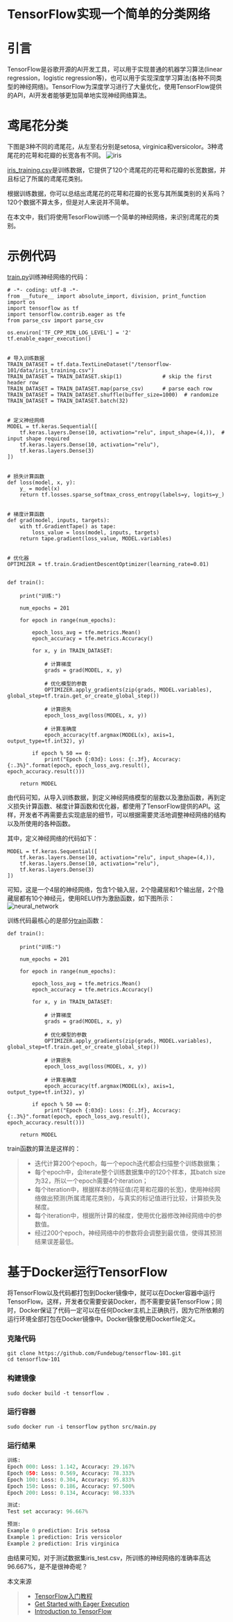 # TensorFlow实现一个简单的分类网络


# 引言

TensorFlow是谷歌开源的AI开发工具，可以用于实现普通的机器学习算法(linear regression，logistic regression等)，也可以用于实现深度学习算法(各种不同类型的神经网络)。TensorFlow为深度学习进行了大量优化，使用TensorFlow提供的API，AI开发者能够更加简单地实现神经网络算法。

# 鸢尾花分类

下图是3种不同的鸢尾花，从左至右分别是setosa, virginica和versicolor。3种鸢尾花的花萼和花瓣的长宽各有不同。
![iris](./images/iris.jpg)

[iris_training.csv](https://github.com/Fundebug/tensorflow-101/blob/master/data/iris_training.csv)是训练数据，它提供了120个鸢尾花的花萼和花瓣的长宽数据，并且标记了所属的鸢尾花类别。

根据训练数据，你可以总结出鸢尾花的花萼和花瓣的长宽与其所属类别的关系吗？120个数据不算太多，但是对人来说并不简单。

在本文中，我们将使用TesorFlow训练一个简单的神经网络，来识别鸢尾花的类别。

# 示例代码

[train.py](https://github.com/Fundebug/tensorflow-101/blob/master/src/train.py)训练神经网络的代码：

```python?linenums
# -*- coding: utf-8 -*-
from __future__ import absolute_import, division, print_function
import os
import tensorflow as tf
import tensorflow.contrib.eager as tfe
from parse_csv import parse_csv

os.environ['TF_CPP_MIN_LOG_LEVEL'] = '2'
tf.enable_eager_execution()


# 导入训练数据
TRAIN_DATASET = tf.data.TextLineDataset("/tensorflow-101/data/iris_training.csv")
TRAIN_DATASET = TRAIN_DATASET.skip(1)             # skip the first header row
TRAIN_DATASET = TRAIN_DATASET.map(parse_csv)      # parse each row
TRAIN_DATASET = TRAIN_DATASET.shuffle(buffer_size=1000)  # randomize
TRAIN_DATASET = TRAIN_DATASET.batch(32)


# 定义神经网络
MODEL = tf.keras.Sequential([
    tf.keras.layers.Dense(10, activation="relu", input_shape=(4,)),  # input shape required
    tf.keras.layers.Dense(10, activation="relu"),
    tf.keras.layers.Dense(3)
])


# 损失计算函数
def loss(model, x, y):
    y_ = model(x)
    return tf.losses.sparse_softmax_cross_entropy(labels=y, logits=y_)


# 梯度计算函数
def grad(model, inputs, targets):
    with tf.GradientTape() as tape:
        loss_value = loss(model, inputs, targets)
    return tape.gradient(loss_value, MODEL.variables)


# 优化器
OPTIMIZER = tf.train.GradientDescentOptimizer(learning_rate=0.01)


def train():

    print("训练:")

    num_epochs = 201

    for epoch in range(num_epochs):

        epoch_loss_avg = tfe.metrics.Mean()
        epoch_accuracy = tfe.metrics.Accuracy()

        for x, y in TRAIN_DATASET:

            # 计算梯度
            grads = grad(MODEL, x, y)

            # 优化模型的参数
            OPTIMIZER.apply_gradients(zip(grads, MODEL.variables), global_step=tf.train.get_or_create_global_step())

            # 计算损失
            epoch_loss_avg(loss(MODEL, x, y))

            # 计算准确度
            epoch_accuracy(tf.argmax(MODEL(x), axis=1, output_type=tf.int32), y)

        if epoch % 50 == 0:
            print("Epoch {:03d}: Loss: {:.3f}, Accuracy: {:.3%}".format(epoch, epoch_loss_avg.result(), epoch_accuracy.result()))

    return MODEL
```

由代码可知，从导入训练数据，到定义神经网络模型的层数以及激励函数，再到定义损失计算函数、梯度计算函数和优化器，都使用了TensorFlow提供的API。这样，开发者不再需要去实现底层的细节，可以根据需要灵活地调整神经网络的结构以及所使用的各种函数。

其中，定义神经网络的代码如下：

```python?linenums
MODEL = tf.keras.Sequential([
    tf.keras.layers.Dense(10, activation="relu", input_shape=(4,)),
    tf.keras.layers.Dense(10, activation="relu"),
    tf.keras.layers.Dense(3)
])
```

可知，这是一个4层的神经网络，包含1个输入层，2个隐藏层和1个输出层，2个隐藏层都有10个神经元，使用RELU作为激励函数，如下图所示：
![neural_network](./images/neural_network.png)

训练代码最核心的是部分[train](https://github.com/Fundebug/tensorflow-101/blob/73ee21f838b3a30915e5f3ba22cb63a9c6e9c7ea/src/train.py#L45)函数：

```python?linenums
def train():

    print("训练:")

    num_epochs = 201

    for epoch in range(num_epochs):

        epoch_loss_avg = tfe.metrics.Mean()
        epoch_accuracy = tfe.metrics.Accuracy()

        for x, y in TRAIN_DATASET:

            # 计算梯度
            grads = grad(MODEL, x, y)

            # 优化模型的参数
            OPTIMIZER.apply_gradients(zip(grads, MODEL.variables), global_step=tf.train.get_or_create_global_step())

            # 计算损失
            epoch_loss_avg(loss(MODEL, x, y))

            # 计算准确度
            epoch_accuracy(tf.argmax(MODEL(x), axis=1, output_type=tf.int32), y)

        if epoch % 50 == 0:
            print("Epoch {:03d}: Loss: {:.3f}, Accuracy: {:.3%}".format(epoch, epoch_loss_avg.result(), epoch_accuracy.result()))

    return MODEL
```

train函数的算法是这样的：

> * 迭代计算200个epoch，每一个epoch迭代都会扫描整个训练数据集；
> * 每个epoch中，会iterate整个训练数据集中的120个样本，其batch size为32，所以一个epoch需要4个iteration；
> * 每个iteration中，根据样本的特征值(花萼和花瓣的长宽)，使用神经网络做出预测(所属鸢尾花类别)，与真实的标记值进行比较，计算损失及梯度。
> * 每个iteration中，根据所计算的梯度，使用优化器修改神经网络中的参数值。
> * 经过200个epoch，神经网络中的参数将会调整到最优值，使得其预测结果误差最低。

# 基于Docker运行TensorFlow

将TensorFlow以及代码都打包到Docker镜像中，就可以在Docker容器中运行TensorFlow。这样，开发者仅需要安装Docker，而不需要安装TensorFlow；同时，Docker保证了代码一定可以在任何Docker主机上正确执行，因为它所依赖的运行环境全部打包在Docker镜像中。Docker镜像使用Dockerfile定义。

### 克隆代码

```bash?linenums
git clone https://github.com/Fundebug/tensorflow-101.git
cd tensorflow-101
```

### 构建镜像

```bash?linenums
sudo docker build -t tensorflow .
```

### 运行容器

```bash?linenums
sudo docker run -i tensorflow python src/main.py
```

### 运行结果

```python
训练:
Epoch 000: Loss: 1.142, Accuracy: 29.167%
Epoch 050: Loss: 0.569, Accuracy: 78.333%
Epoch 100: Loss: 0.304, Accuracy: 95.833%
Epoch 150: Loss: 0.186, Accuracy: 97.500%
Epoch 200: Loss: 0.134, Accuracy: 98.333%

测试:
Test set accuracy: 96.667%

预测:
Example 0 prediction: Iris setosa
Example 1 prediction: Iris versicolor
Example 2 prediction: Iris virginica
```

由结果可知，对于测试数据集iris_test.csv，所训练的神经网络的准确率高达96.667%，是不是很神奇呢？


本文来源

> * [TensorFlow入门教程](https://www.cnblogs.com/fundebug/p/9143667.html)
> * [Get Started with Eager Execution](https://www.tensorflow.org/get_started/eager)
> * [Introduction to TensorFlow](https://www.youtube.com/watch?v=MotG3XI2qSs)
